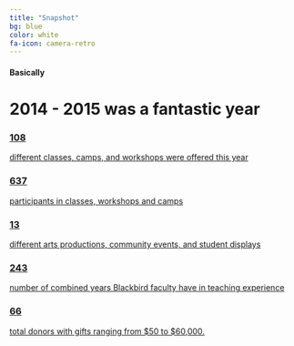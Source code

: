 ```yaml
---
title: "Snapshot"
bg: blue
color: white
fa-icon: camera-retro
---
```


#### Basically

# 2014 - 2015 was a fantastic year

<div class="grid-items-lines scrollme">

  <a href="javascript:void(0)" class="grid-item">
    <div class="animateme" data-from="0.8"
        data-to="0"
        data-opacity="0"
        data-translatex="-800"
        data-rotatez="90">
    <section class="first">
	    <span class="fa-stack subtlecircle" style="font-size:65px; background:rgba(25,25,25,0.25)">
		  <i class="fa fa-circle fa-stack-2x text-white"></i>
		  <i class="fa fa-graduation-cap fa-stack-1x text-orange"></i>
		</span>
    </section>
    <section class="second">
   		<h3>108</h3>
   		<p>different classes, camps, and workshops were offered this year</p>
   	</section>
   </div>
  </a>

  <a href="javascript:void(0)" class="grid-item">
    <div class="animateme" data-from="0.8"
        data-to="0"
        data-opacity="0"
        data-translatex="-800"
        data-rotatez="90">
    <section class="first">
	    <span class="fa-stack subtlecircle" style="font-size:65px; background:rgba(25,25,25,0.25)">
		  <i class="fa fa-circle fa-stack-2x text-white"></i>
		  <i class="fa fa-users fa-stack-1x text-blue"></i>
		</span>
    </section>
    <section class="second">
   		<h3>637</h3>
   		<p>participants in classes, workshops and camps</p>
   	</section>
   </div>
  </a>

  <a href="javascript:void(0)" class="grid-item">
    <div class="animateme" data-from="0.8"
        data-to="0"
        data-opacity="0"
        data-translatex="-800"
        data-rotatez="90">
    <section class="first">
	    <span class="fa-stack subtlecircle" style="font-size:65px; background:rgba(25,25,25,0.25)">
		  <i class="fa fa-circle fa-stack-2x text-white"></i>
		  <i class="fa fa-ticket fa-stack-1x text-green"></i>
		</span>
    </section>
    <section class="second">
   		<h3>13</h3>
   		<p>different arts productions, community events, and student displays</p>
   	</section>
   </div>
  </a>

  <a href="javascript:void(0)" class="grid-item">
    <div class="animateme" data-from="0.8"
        data-to="0"
        data-opacity="0"
        data-translatex="-800"
        data-rotatez="90">
  	    <section class="second">
  	   		<h3>243</h3>
  	   		<p>number of combined years Blackbird faculty have in teaching experience</p>
  	   	</section>
   	    <section class="first">
   		    <span class="fa-stack subtlecircle" style="font-size:65px; background:rgba(25,25,25,0.25)">
   			  <i class="fa fa-circle fa-stack-2x text-white"></i>
   			  <i class="fa fa-calendar fa-stack-1x text-purple"></i>
   			</span>
   	    </section>
      </div>
  </a>

  <a href="javascript:void(0)" class="grid-item grid-item-big">
    <div class="animateme" data-from="0.8"
        data-to="0"
        data-opacity="0"
        data-translatex="-800"
        data-rotatez="90">
  	    <section class="second">
    		<h3>66</h3>
    		<p>total donors with gifts ranging from $50 to $60,000.</p>
    	</section>
  	    <section class="first">
  		    <span class="fa-stack subtlecircle" style="font-size:65px; background:rgba(25,25,25,0.25)">
  			  <i class="fa fa-circle fa-stack-2x text-white"></i>
  			  <i class="fa fa-credit-card fa-stack-1x text-turquoise"></i>
  			</span>
  	    </section>
      </div>
  </a>

  <div class="right-cover"></div>
  <div class="bottom-cover"></div>
</div>
